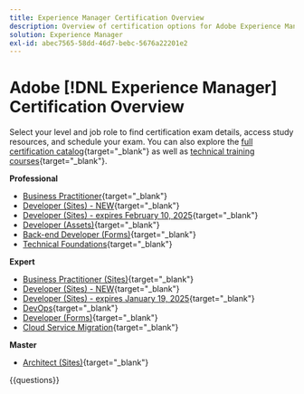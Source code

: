 ```yaml
---
title: Experience Manager Certification Overview
description: Overview of certification options for Adobe Experience Manager
solution: Experience Manager
exl-id: abec7565-58dd-46d7-bebc-5676a22201e2
---
```

# Adobe [!DNL Experience Manager] Certification Overview

Select your level and job role to find certification exam details, access study resources, and schedule your exam. You can also explore the [full certification catalog](https://certification.adobe.com/certifications){target="_blank"} as well as [technical training courses](https://certification.adobe.com/courses/?/courses){target="_blank"}.

**Professional**

* [Business Practitioner](https://certification.adobe.com/certification/experience-manager-business-practitioner-professional){target="_blank"} <!--AD0-E126-->
* [Developer (Sites) - NEW](https://certification.adobe.com/certification/sites-developer-professional-v2){target="_blank"} <!--AD0-E128-->
* [Developer (Sites) - expires February 10, 2025](https://certification.adobe.com/certification/sites-developer-professional){target="_blank"} <!--AD0-E123-->
* [Developer (Assets)](https://certification.adobe.com/certification/assets-developer-professional){target="_blank"} <!--AD0-E129-->
* [Back-end Developer (Forms)](https://certification.adobe.com/certification/backend-developer-professional){target="_blank"} <!--AD0-E127-->
* [Technical Foundations](https://certification.adobe.com/certification/technical-foundations-professional){target="_blank"} <!--AD0-E132-->

**Expert**

* [Business Practitioner (Sites)](https://certification.adobe.com/certification/sites-business-practitioner-expert){target="_blank"} <!--AD0-E121-->
* [Developer (Sites) - NEW](https://certification.adobe.com/certification/sites-developer-expert-v2){target="_blank"} <!--AD0-E137-->
* [Developer (Sites) - expires January 19, 2025](https://certification.adobe.com/certification/sites-developer-expert){target="_blank"} <!--AD0-E134-->
* [DevOps](https://certification.adobe.com/certification/aem-devops-engineer-expert){target="_blank"} <!--AD0-E124-->
* [Developer (Forms)](https://certification.adobe.com/certification/aem-forms-developer-expert){target="_blank"} <!--AD0-E125-->
* [Cloud Service Migration](https://certification.adobe.com/certification/cloud-service-migration-expert){target="_blank"} <!--AD0-E136-->

**Master**

* [Architect (Sites)](https://certification.adobe.com/certification/sites-architect-master){target="_blank"} <!--AD0-E117-->

{{questions}}
